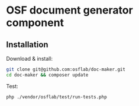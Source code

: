 # OSF document generator component

## Installation

Download & install:

```bash
git clone git@github.com:osflab/doc-maker.git
cd doc-maker && composer update
```

Test:

```bash
php ./vendor/osflab/test/run-tests.php
```

